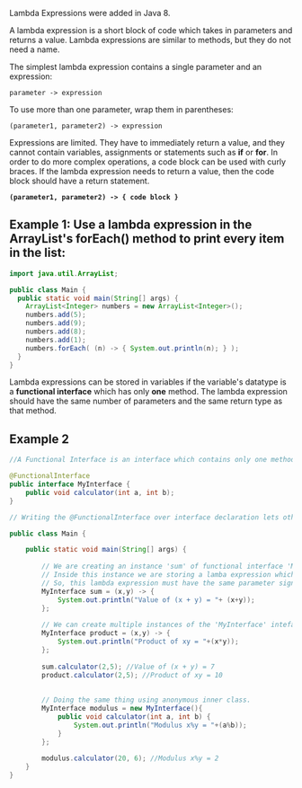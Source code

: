 Lambda Expressions were added in Java 8.

A lambda expression is a short block of code which takes in parameters and returns a value. Lambda expressions are similar to methods, but they do not need a name.

The simplest lambda expression contains a single parameter and an expression:

`parameter -> expression`

To use more than one parameter, wrap them in parentheses:

`(parameter1, parameter2) -> expression`

Expressions are limited. They have to immediately return a value, and they cannot contain variables, assignments or statements such as **if** or **for**. In order to do more complex operations, a code block can be used with curly braces. If the lambda expression needs to return a value, then the code block should have a return statement.

**`(parameter1, parameter2) -> { code block }`**

## Example 1: Use a lambda expression in the ArrayList's forEach() method to print every item in the list:

```java
import java.util.ArrayList;

public class Main {
  public static void main(String[] args) {
    ArrayList<Integer> numbers = new ArrayList<Integer>();
    numbers.add(5);
    numbers.add(9);
    numbers.add(8);
    numbers.add(1);
    numbers.forEach( (n) -> { System.out.println(n); } );
  }
}
```

Lambda expressions can be stored in variables if the variable's datatype is a **functional interface** which has only **one** method. The lambda expression should have the same number of parameters and the same return type as that method.

## Example 2

```java
//A Functional Interface is an interface which contains only one method/function.

@FunctionalInterface
public interface MyInterface {
	public void calculator(int a, int b);
}

// Writing the @FunctionalInterface over interface declaration lets others know that this Interface is a @FunctionalInterface.

public class Main {

	public static void main(String[] args) {
		
		// We are creating an instance 'sum' of functional interface 'MyInterface' which contains only one method 'void calculator(int a, iny b) 
		// Inside this instance we are storing a lamba expression which actually provides the definition for method 'void calculator(int a, int b)' of the functional interface 'MyInterface'.
		// So, this lambda expression must have the same parameter signature and return type as of the method 'void calculator(int a, int b)'.
		MyInterface sum = (x,y) -> {
			System.out.println("Value of (x + y) = "+ (x+y));
		};
		
		// We can create multiple instances of the 'MyInterface' inteface and for each instance, we can define the method 'void calculator(int, int)' in a different way, using lambda expressions, as per our needs.
		MyInterface product = (x,y) -> {
			System.out.println("Product of xy = "+(x*y));
		};
			
		sum.calculator(2,5); //Value of (x + y) = 7
		product.calculator(2,5); //Product of xy = 10
		
		
		// Doing the same thing using anonymous inner class.
		MyInterface modulus = new MyInterface(){
			public void calculator(int a, int b) {
				System.out.println("Modulus x%y = "+(a%b));
			}
		};
		
		modulus.calculator(20, 6); //Modulus x%y = 2		
	}
}
```